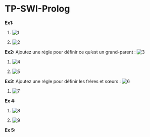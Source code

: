 # TP-SWI-Prolog

__Ex1:__

1) ![1](https://github.com/user-attachments/assets/36900b04-639e-4364-bc31-58b16fa613c4)

2) ![2](https://github.com/user-attachments/assets/aa7a51bc-bfad-4e1f-aa05-4bab0ae2f2f0)

__Ex2:__
Ajoutez une règle pour définir ce qu’est un grand-parent :
![3](https://github.com/user-attachments/assets/a5aea725-9856-4aee-bb4a-d90e40de6999)

1) ![4](https://github.com/user-attachments/assets/a37ac49d-43b8-4f1c-8ce1-ba5b1d858db4)

2) ![5](https://github.com/user-attachments/assets/c4a912db-4d9c-4191-bc85-b002ad3cf999)

__Ex3:__
Ajoutez une règle pour définir les frères et sœurs :
![6](https://github.com/user-attachments/assets/fa4002e1-18bf-45bf-a1c7-eaa9c7422a6a)

1) ![7](https://github.com/user-attachments/assets/937c6fbe-6cc3-4260-9d8a-ce0206ae1066)

__Ex 4:__

1) ![8](https://github.com/user-attachments/assets/ed0698f9-1987-4701-80b8-87ec97634e22)

2) ![9](https://github.com/user-attachments/assets/7244fb5f-fa4a-41a3-8d52-2857c2c75590)

__Ex 5:__

